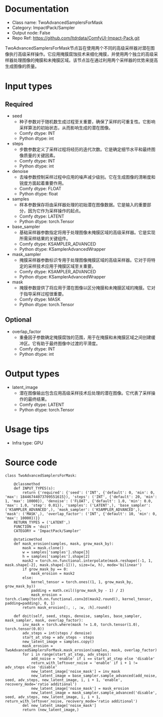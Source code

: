 # Documentation
- Class name: TwoAdvancedSamplersForMask
- Category: ImpactPack/Sampler
- Output node: False
- Repo Ref: https://github.com/ltdrdata/ComfyUI-Impact-Pack.git

TwoAdvancedSamplersForMask节点旨在使用两个不同的高级采样器对潜在图像执行高级采样操作。它应用掩膜腐蚀技术来细化掩膜，并使用两个独立的高级采样器处理图像的掩膜和未掩膜区域。该节点旨在通过利用两个采样器的优势来提高生成图像的质量。

# Input types
## Required
- seed
    - 种子参数对于随机数生成过程至关重要，确保了采样的可重复性。它影响采样算法的初始状态，从而影响生成的潜在图像。
    - Comfy dtype: INT
    - Python dtype: int
- steps
    - 步数参数定义了采样过程将经历的迭代次数。它是确定细节水平和最终图像质量的关键因素。
    - Comfy dtype: INT
    - Python dtype: int
- denoise
    - 去噪参数控制采样过程中应用的噪声减少级别。它在生成图像的清晰度和锐度方面起着重要作用。
    - Comfy dtype: FLOAT
    - Python dtype: float
- samples
    - 样本参数保存将由采样器处理的初始潜在图像数据。它是输入的重要部分，因为它作为采样操作的起点。
    - Comfy dtype: LATENT
    - Python dtype: torch.Tensor
- base_sampler
    - 基础采样器参数指定将用于处理图像未掩膜区域的高级采样器。它是实现所需采样结果的关键组件。
    - Comfy dtype: KSAMPLER_ADVANCED
    - Python dtype: KSamplerAdvancedWrapper
- mask_sampler
    - 掩膜采样器参数标识专用于处理图像掩膜区域的高级采样器。它对于将特定的采样技术应用于掩膜区域至关重要。
    - Comfy dtype: KSAMPLER_ADVANCED
    - Python dtype: KSamplerAdvancedWrapper
- mask
    - 掩膜参数提供了将应用于潜在图像以区分掩膜和未掩膜区域的掩膜。它对于指导采样过程很重要。
    - Comfy dtype: MASK
    - Python dtype: torch.Tensor
## Optional
- overlap_factor
    - 重叠因子参数确定掩膜腐蚀的范围，用于在掩膜和未掩膜区域之间创建缓冲区。它有助于最终图像中过渡的平滑度。
    - Comfy dtype: INT
    - Python dtype: int

# Output types
- latent_image
    - 潜在图像输出包含应用高级采样技术后处理的潜在图像。它代表了采样操作的最终结果。
    - Comfy dtype: LATENT
    - Python dtype: torch.Tensor

# Usage tips
- Infra type: GPU

# Source code
```
class TwoAdvancedSamplersForMask:

    @classmethod
    def INPUT_TYPES(s):
        return {'required': {'seed': ('INT', {'default': 0, 'min': 0, 'max': 18446744073709551615}), 'steps': ('INT', {'default': 20, 'min': 1, 'max': 10000}), 'denoise': ('FLOAT', {'default': 1.0, 'min': 0.0, 'max': 1.0, 'step': 0.01}), 'samples': ('LATENT',), 'base_sampler': ('KSAMPLER_ADVANCED',), 'mask_sampler': ('KSAMPLER_ADVANCED',), 'mask': ('MASK',), 'overlap_factor': ('INT', {'default': 10, 'min': 0, 'max': 10000})}}
    RETURN_TYPES = ('LATENT',)
    FUNCTION = 'doit'
    CATEGORY = 'ImpactPack/Sampler'

    @staticmethod
    def mask_erosion(samples, mask, grow_mask_by):
        mask = mask.clone()
        w = samples['samples'].shape[3]
        h = samples['samples'].shape[2]
        mask2 = torch.nn.functional.interpolate(mask.reshape((-1, 1, mask.shape[-2], mask.shape[-1])), size=(w, h), mode='bilinear')
        if grow_mask_by == 0:
            mask_erosion = mask2
        else:
            kernel_tensor = torch.ones((1, 1, grow_mask_by, grow_mask_by))
            padding = math.ceil((grow_mask_by - 1) / 2)
            mask_erosion = torch.clamp(torch.nn.functional.conv2d(mask2.round(), kernel_tensor, padding=padding), 0, 1)
        return mask_erosion[:, :, :w, :h].round()

    def doit(self, seed, steps, denoise, samples, base_sampler, mask_sampler, mask, overlap_factor):
        inv_mask = torch.where(mask != 1.0, torch.tensor(1.0), torch.tensor(0.0))
        adv_steps = int(steps / denoise)
        start_at_step = adv_steps - steps
        new_latent_image = samples.copy()
        mask_erosion = TwoAdvancedSamplersForMask.mask_erosion(samples, mask, overlap_factor)
        for i in range(start_at_step, adv_steps):
            add_noise = 'enable' if i == start_at_step else 'disable'
            return_with_leftover_noise = 'enable' if i + 1 != adv_steps else 'disable'
            new_latent_image['noise_mask'] = inv_mask
            new_latent_image = base_sampler.sample_advanced(add_noise, seed, adv_steps, new_latent_image, i, i + 1, 'enable', recovery_mode='ratio additional')
            new_latent_image['noise_mask'] = mask_erosion
            new_latent_image = mask_sampler.sample_advanced('disable', seed, adv_steps, new_latent_image, i, i + 1, return_with_leftover_noise, recovery_mode='ratio additional')
        del new_latent_image['noise_mask']
        return (new_latent_image,)
```